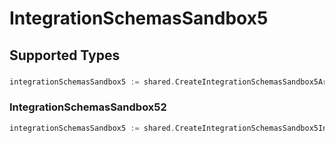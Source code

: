# IntegrationSchemasSandbox5


## Supported Types

### 

```go
integrationSchemasSandbox5 := shared.CreateIntegrationSchemasSandbox5ArrayOfAny([]any{/* values here */})
```

### IntegrationSchemasSandbox52

```go
integrationSchemasSandbox5 := shared.CreateIntegrationSchemasSandbox5IntegrationSchemasSandbox52(shared.IntegrationSchemasSandbox52{/* values here */})
```

